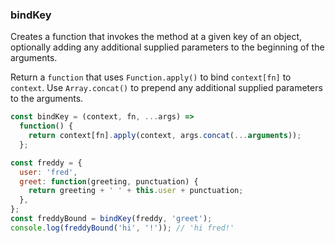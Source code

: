 ### bindKey

Creates a function that invokes the method at a given key of an object, optionally adding any additional supplied parameters to the beginning of the arguments.

Return a `function` that uses `Function.apply()` to bind `context[fn]` to `context`.
Use `Array.concat()` to prepend any additional supplied parameters to the arguments.

```js
const bindKey = (context, fn, ...args) =>
  function() {
    return context[fn].apply(context, args.concat(...arguments));
  };
```

```js
const freddy = {
  user: 'fred',
  greet: function(greeting, punctuation) {
    return greeting + ' ' + this.user + punctuation;
  },
};
const freddyBound = bindKey(freddy, 'greet');
console.log(freddyBound('hi', '!')); // 'hi fred!'
```

